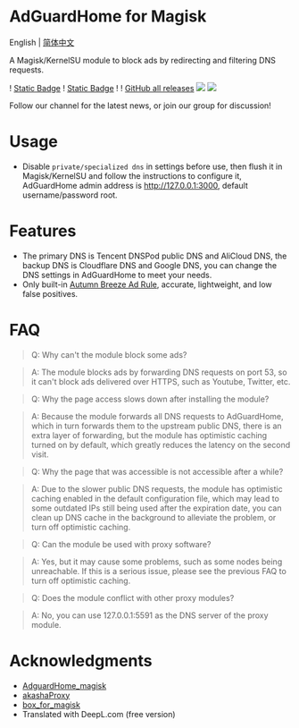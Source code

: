 # AdGuardHome for Magisk
English | [简体中文](README.md)

A Magisk/KernelSU module to block ads by redirecting and filtering DNS requests.

! [Static Badge](https://img.shields.io/badge/arm--64-support-blue)
! [Static Badge](https://img.shields.io/badge/arm--v7-support-blue) !
! [GitHub all releases](https://img.shields.io/github/downloads/twoone-3/AdguardHome/total)
[![](https://img.shields.io/badge/Telegram-Join%20Channel-blue?logo=telegram)](https://t.me/adguardhome_for_magisk_release)
[![](https://img.shields.io/badge/Telegram-Join%20Group-blue?logo=telegram)](https://t.me/+mdZL11mJjxhkYjdl)

Follow our channel for the latest news, or join our group for discussion!

# Usage
- Disable `private/specialized dns` in settings before use, then flush it in Magisk/KernelSU and follow the instructions to configure it, AdGuardHome admin address is http://127.0.0.1:3000, default username/password root.

# Features
- The primary DNS is Tencent DNSPod public DNS and AliCloud DNS, the backup DNS is Cloudflare DNS and Google DNS, you can change the DNS settings in AdGuardHome to meet your needs.
- Only built-in [Autumn Breeze Ad Rule](https://github.com/TG-Twilight/AWAvenue-Ads-Rule), accurate, lightweight, and low false positives.

# FAQ
> Q: Why can't the module block some ads?

> A: The module blocks ads by forwarding DNS requests on port 53, so it can't block ads delivered over HTTPS, such as Youtube, Twitter, etc.

> Q: Why the page access slows down after installing the module?

> A: Because the module forwards all DNS requests to AdGuardHome, which in turn forwards them to the upstream public DNS, there is an extra layer of forwarding, but the module has optimistic caching turned on by default, which greatly reduces the latency on the second visit.

> Q: Why the page that was accessible is not accessible after a while?

> A: Due to the slower public DNS requests, the module has optimistic caching enabled in the default configuration file, which may lead to some outdated IPs still being used after the expiration date, you can clean up DNS cache in the background to alleviate the problem, or turn off optimistic caching.

> Q: Can the module be used with proxy software?

> A: Yes, but it may cause some problems, such as some nodes being unreachable. If this is a serious issue, please see the previous FAQ to turn off optimistic caching.

> Q: Does the module conflict with other proxy modules?

> A: No, you can use 127.0.0.1:5591 as the DNS server of the proxy module.

# Acknowledgments
- [AdguardHome_magisk](https://github.com/410154425/AdGuardHome_magisk)
- [akashaProxy](https://github.com/ModuleList/akashaProxy)
- [box_for_magisk](https://github.com/taamarin/box_for_magisk)
- Translated with DeepL.com (free version)